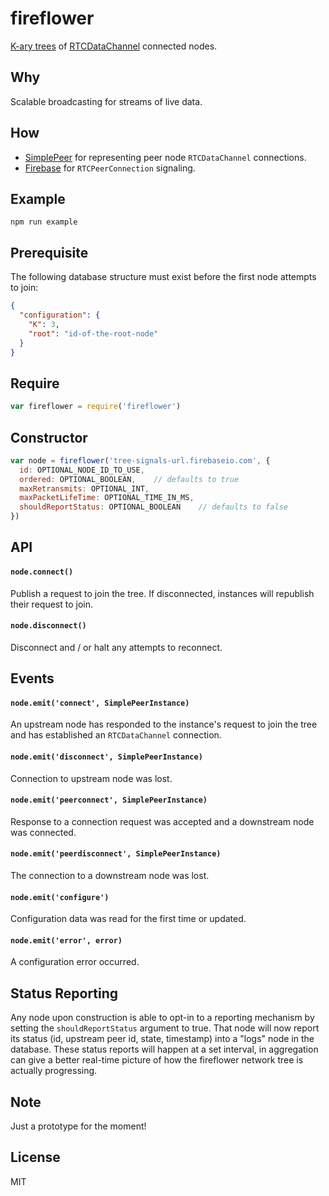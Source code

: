 # fireflower
[K-ary trees](http://en.wikipedia.org/wiki/K-ary_tree) of [RTCDataChannel](http://www.w3.org/TR/webrtc/#rtcdatachannel) connected nodes.

## Why
Scalable broadcasting for streams of live data.

## How
* [SimplePeer](https://github.com/feross/simple-peer) for representing peer node `RTCDataChannel` connections.
* [Firebase](https://www.firebase.com) for `RTCPeerConnection` signaling.

## Example
`npm run example`

## Prerequisite
The following database structure must exist before the first node attempts to join:
```json
{
  "configuration": {
    "K": 3,
    "root": "id-of-the-root-node"
  }
}
```

## Require
```javascript
var fireflower = require('fireflower')
```

## Constructor
```javascript
var node = fireflower('tree-signals-url.firebaseio.com', {
  id: OPTIONAL_NODE_ID_TO_USE,
  ordered: OPTIONAL_BOOLEAN,    // defaults to true
  maxRetransmits: OPTIONAL_INT,
  maxPacketLifeTime: OPTIONAL_TIME_IN_MS,
  shouldReportStatus: OPTIONAL_BOOLEAN    // defaults to false
})
```

## API
#### `node.connect()`
Publish a request to join the tree. If disconnected, instances will republish their request to join.

#### `node.disconnect()`
Disconnect and / or halt any attempts to reconnect.

## Events
#### `node.emit('connect', SimplePeerInstance)`
An upstream node has responded to the instance's request to join the tree and has established an `RTCDataChannel` connection.

#### `node.emit('disconnect', SimplePeerInstance)`
Connection to upstream node was lost.

#### `node.emit('peerconnect', SimplePeerInstance)`
Response to a connection request was accepted and a downstream node was connected.

#### `node.emit('peerdisconnect', SimplePeerInstance)`
The connection to a downstream node was lost.

#### `node.emit('configure')`
Configuration data was read for the first time or updated.

#### `node.emit('error', error)`
A configuration error occurred.

## Status Reporting
Any node upon construction is able to opt-in to a reporting mechanism by setting the `shouldReportStatus` argument to true. That node will now report its status (id, upstream peer id, state, timestamp) into a "logs" node in the database. These status reports will happen at a set interval, in aggregation can give a better real-time picture of how the fireflower network tree is actually progressing.

## Note
Just a prototype for the moment!

## License
MIT
